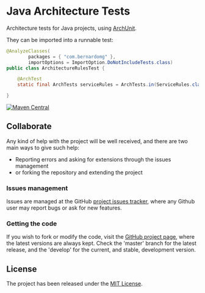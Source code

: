 # Java Architecture Tests

Architecture tests for Java projects, using [ArchUnit](https://www.archunit.org/).

They can be imported into a runnable test:

```java
@AnalyzeClasses(
        packages = { "com.bernardomg" },
        importOptions = ImportOption.DoNotIncludeTests.class)
public class ArchitectureRulesTest {

    @ArchTest
    static final ArchTests serviceRules = ArchTests.in(ServiceRules.class);

}
```

[![Maven Central](https://img.shields.io/maven-central/v/com.bernardomg.framework.testing/architecture-tests.svg)][maven-repo]

## Collaborate

Any kind of help with the project will be well received, and there are two main ways to give such help:

- Reporting errors and asking for extensions through the issues management
- or forking the repository and extending the project

### Issues management

Issues are managed at the GitHub [project issues tracker][issues], where any Github user may report bugs or ask for new features.

### Getting the code

If you wish to fork or modify the code, visit the [GitHub project page][scm], where the latest versions are always kept. Check the 'master' branch for the latest release, and the 'develop' for the current, and stable, development version.

## License

The project has been released under the [MIT License][license].

[maven-repo]: https://mvnrepository.com/artifact/com.bernardomg.framework.testing/architecture-tests
[issues]: https://github.com/bernardo-mg/architecture-tests/issues
[license]: https://www.opensource.org/licenses/mit-license.php
[scm]: https://github.com/bernardo-mg/architecture-tests
